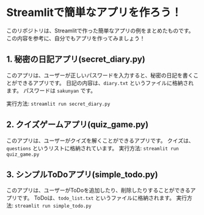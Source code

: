 # Streamlitで簡単なアプリを作ろう！

このリポジトリは、Streamlitで作った簡単なアプリの例をまとめたものです。
この内容を参考に、自分でもアプリを作ってみましょう！

## 1. 秘密の日記アプリ(secret_diary.py)

このアプリは、ユーザーが正しいパスワードを入力すると、秘密の日記を書くことができるアプリです。
日記の内容は、`diary.txt` というファイルに格納されます。
パスワードは `sakunyan` です。

実行方法: `streamlit run secret_diary.py`

## 2. クイズゲームアプリ(quiz_game.py)

このアプリは、ユーザーがクイズを解くことができるアプリです。
クイズは、`questions` というリストに格納されています。
実行方法: `streamlit run quiz_game.py`

## 3. シンプルToDoアプリ(simple_todo.py)

このアプリは、ユーザーがToDoを追加したり、削除したりすることができるアプリです。
ToDoは、`todo_list.txt` というファイルに格納されます。
実行方法: `streamlit run simple_todo.py`
